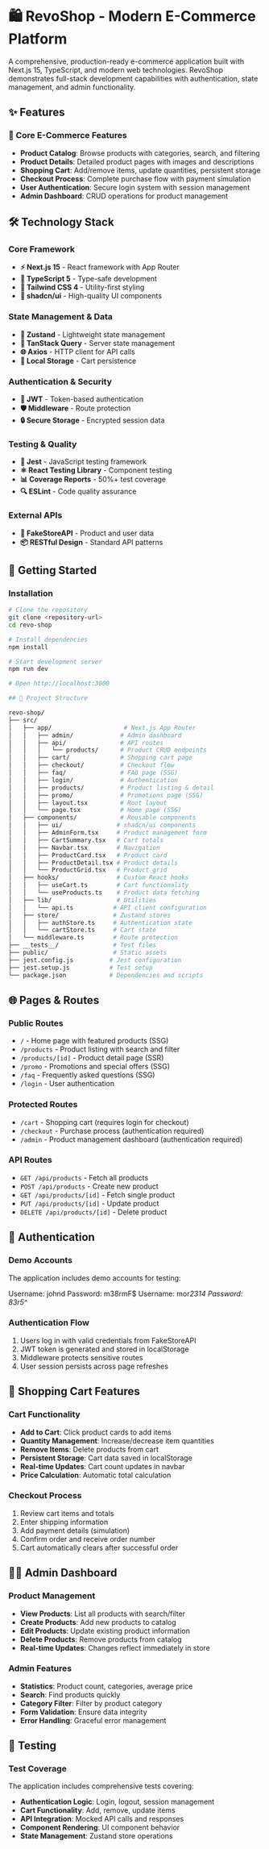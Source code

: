 # 🛍️ RevoShop - Modern E-Commerce Platform

A comprehensive, production-ready e-commerce application built with Next.js 15, TypeScript, and modern web technologies. RevoShop demonstrates full-stack development capabilities with authentication, state management, and admin functionality.

## ✨ Features

### 🏪 Core E-Commerce Features

- **Product Catalog**: Browse products with categories, search, and filtering
- **Product Details**: Detailed product pages with images and descriptions
- **Shopping Cart**: Add/remove items, update quantities, persistent storage
- **Checkout Process**: Complete purchase flow with payment simulation
- **User Authentication**: Secure login system with session management
- **Admin Dashboard**: CRUD operations for product management

## 🛠️ Technology Stack

### Core Framework

- **⚡ Next.js 15** - React framework with App Router
- **📘 TypeScript 5** - Type-safe development
- **🎨 Tailwind CSS 4** - Utility-first styling
- **🧩 shadcn/ui** - High-quality UI components

### State Management & Data

- **🐻 Zustand** - Lightweight state management
- **🔄 TanStack Query** - Server state management
- **🌐 Axios** - HTTP client for API calls
- **💾 Local Storage** - Cart persistence

### Authentication & Security

- **🔐 JWT** - Token-based authentication
- **🛡️ Middleware** - Route protection
- **🔒 Secure Storage** - Encrypted session data

### Testing & Quality

- **🧪 Jest** - JavaScript testing framework
- **⚛️ React Testing Library** - Component testing
- **📊 Coverage Reports** - 50%+ test coverage
- **🔍 ESLint** - Code quality assurance

### External APIs

- **🛒 FakeStoreAPI** - Product and user data
- **📦 RESTful Design** - Standard API patterns

## 🚀 Getting Started

### Installation

```bash
# Clone the repository
git clone <repository-url>
cd revo-shop

# Install dependencies
npm install

# Start development server
npm run dev

# Open http://localhost:3000

## 📁 Project Structure

revo-shop/
├── src/
│   ├── app/                    # Next.js App Router
│   │   ├── admin/             # Admin dashboard
│   │   ├── api/               # API routes
│   │   │   └── products/      # Product CRUD endpoints
│   │   ├── cart/              # Shopping cart page
│   │   ├── checkout/          # Checkout flow
│   │   ├── faq/               # FAQ page (SSG)
│   │   ├── login/             # Authentication
│   │   ├── products/          # Product listing & detail
│   │   ├── promo/             # Promotions page (SSG)
│   │   ├── layout.tsx         # Root layout
│   │   └── page.tsx           # Home page (SSG)
│   ├── components/            # Reusable components
│   │   ├── ui/               # shadcn/ui components
│   │   ├── AdminForm.tsx     # Product management form
│   │   ├── CartSummary.tsx   # Cart totals
│   │   ├── Navbar.tsx        # Navigation
│   │   ├── ProductCard.tsx   # Product card
│   │   ├── ProductDetail.tsx # Product details
│   │   └── ProductGrid.tsx   # Product grid
│   ├── hooks/                # Custom React hooks
│   │   ├── useCart.ts        # Cart functionality
│   │   └── useProducts.ts    # Product data fetching
│   ├── lib/                  # Utilities
│   │   └── api.ts           # API client configuration
│   ├── store/               # Zustand stores
│   │   ├── authStore.ts     # Authentication state
│   │   └── cartStore.ts     # Cart state
│   └── middleware.ts        # Route protection
├── __tests__/               # Test files
├── public/                  # Static assets
├── jest.config.js          # Jest configuration
├── jest.setup.js           # Test setup
└── package.json            # Dependencies and scripts
```

## 🌐 Pages & Routes

### Public Routes

- `/` - Home page with featured products (SSG)
- `/products` - Product listing with search and filter
- `/products/[id]` - Product detail page (SSR)
- `/promo` - Promotions and special offers (SSG)
- `/faq` - Frequently asked questions (SSG)
- `/login` - User authentication

### Protected Routes

- `/cart` - Shopping cart (requires login for checkout)
- `/checkout` - Purchase process (authentication required)
- `/admin` - Product management dashboard (authentication required)

### API Routes

- `GET /api/products` - Fetch all products
- `POST /api/products` - Create new product
- `GET /api/products/[id]` - Fetch single product
- `PUT /api/products/[id]` - Update product
- `DELETE /api/products/[id]` - Delete product

## 🔐 Authentication

### Demo Accounts

The application includes demo accounts for testing:

Username: johnd Password: m38rmF$
Username: mor*2314 Password: 83r5^*

### Authentication Flow

1. Users log in with valid credentials from FakeStoreAPI
2. JWT token is generated and stored in localStorage
3. Middleware protects sensitive routes
4. User session persists across page refreshes

## 🛒 Shopping Cart Features

### Cart Functionality

- **Add to Cart**: Click product cards to add items
- **Quantity Management**: Increase/decrease item quantities
- **Remove Items**: Delete products from cart
- **Persistent Storage**: Cart data saved in localStorage
- **Real-time Updates**: Cart count updates in navbar
- **Price Calculation**: Automatic total calculation

### Checkout Process

1. Review cart items and totals
2. Enter shipping information
3. Add payment details (simulation)
4. Confirm order and receive order number
5. Cart automatically clears after successful order

## 👨‍💼 Admin Dashboard

### Product Management

- **View Products**: List all products with search/filter
- **Create Products**: Add new products to catalog
- **Edit Products**: Update existing product information
- **Delete Products**: Remove products from catalog
- **Real-time Updates**: Changes reflect immediately in store

### Admin Features

- **Statistics**: Product count, categories, average price
- **Search**: Find products quickly
- **Category Filter**: Filter by product category
- **Form Validation**: Ensure data integrity
- **Error Handling**: Graceful error management

## 🧪 Testing

### Test Coverage

The application includes comprehensive tests covering:

- **Authentication Logic**: Login, logout, session management
- **Cart Functionality**: Add, remove, update items
- **API Integration**: Mocked API calls and responses
- **Component Rendering**: UI component behavior
- **State Management**: Zustand store operations
